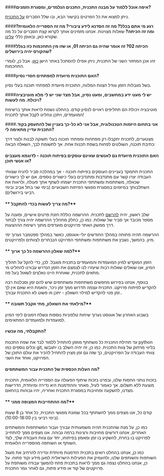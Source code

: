 ####**איפה אוכל ללמוד על מבנה התכנית, התכנים הנלמדים, ומסגרת הזמנים?**

ניתן למצוא את כל הפרטים בקישור הבא, ובו שלל הסברים [על התכנית](/program "איך זה עובד?").


####**רגע מי אתם בכלל? מה זה הסדנא לידע ציבורי? מה זה הספרייה הלאומית? ומה זה הכיתה?**
שאלות מצוינות. אנחנו מזמינים אותך לקרוא קצת הסברים על כל מה שקורא כאן, ובאופן כללי [עלינו](/about).

####**הכיתה 02? זה אומר שהיה גם הכיתה 01, או שזו מין התחכמות כזו בגלל שהקורס יהיה בירושלים?**

זהו אכן המחזור השני של התכנית, ניתן אפילו להסתכל באתר הישן [כאן](http://hackita01.hasadna.org.il). אבל כן, לגמרי התחכמות.

####**האם התוכנית מיועדת למפתחים חסרי נסיון?**

בשל מגבלות הזמן וגודל הצוות המלווה, התוכנית מיועדת למפתחי תוכנה בעלי נסיון.


####**יש לי מעט ידע במחשבים, ומעט נסיון, אבל מצד שני יש לי מלא מוטיבציה ויכולת. מה לעשות?**

מוטיבציה ויכולת הם תחליפים ראויים לנסיון קודם.
בהחלט נשמח לראות אותך ברשימת המועמדים, ויתכן ונחליט לקבל אותך לתכנית!


####**אני בתחום היזמות הטכנולוגית, אבל אני לא כל-כך בעניין של להתעסק בקוד. התכנית עדיין מתאימה לי?**

מצטערים, לתכנית יתקבלו רק מפתחות ומפתחי תוכנה בעלי תשוקה לבנות ולצור דרך כתיבת תוכנה, השולטים לפחות בשפת תכנות אחת. אך לתשומת לבך, השאלה הבאה:


#### **האם התוכנית מיועדת גם לאנשים שאינם עוסקים בפיתוח תוכנה - לדוגמא מעצבים או אנשי תוכן?**

התכנית תתמקד בעניינים העוסקים בפיתוח תוכנה - אך במהלכה סביר להניח שצוותי העבודה יצרו קשר עם מתנדבות ומתנדבים בעלי כישורים נוספים. אם יש לך כישורים שכאלה, משתתפות ומשתתפי התכנית ישמחו לשתף אתך פעולה, ולראות את השתלבותך במיזמים במסגרת מפגשי הפיתוח השבועיים (בימי שני בתל אביב ובימי רביעי בירושלים).



#### ** מה צריך לעשות בכדי להתקבל?**

שלב ראשון, יהיה  [להרשם](/sa "Registration") לתכנית.
ההרשמה כוללת הזנת פרטים אישיים, ומענה על מספר מכובד אך סביר של שאלות.
כמו כן, כחלק מתהליך ההרשמה יהיה צורך לבחור דרך ממשק האתר פרויקטים מועדפים מתוך רשימת הההצעות.

ההרשמה תהיה פתוחה במהלך החודשים יולי-אוגוסט, כאשר במהלך ספטמבר נערוך ימי מיון.
בהמשך, נשבץ את משתתפות ומשתתפי הפרויקט הנבחרים לצוותים ולפרויקטים.

#### ** למה שאלון ההרשמה כל כך ארוך?**

הזמן המוקדש למיון המועמדות והמועמדים בתכנית מוגבל. לכן, כדי להקל על תהליך המיון, אנו שואלים שאלות רבות שיעזרו לנו לצמצם את הזמן הנדרש עבורנו להחליט מי מתאים לתכנית, שאחרת היינו נאלצים לשאול בעל פה.

בנוסף, אנחנו בפירוש מחפשים משתתפות ומשתתפים שיש להם זמן וסבלנות רבה להקדיש לפיתוח פרויקט. התכנית עצמה תדרוש ממך זמן ניכר, והאמת היא שאם אין לך זמן פנוי להקדיש למילוי השאלון - יתכן וזו פשוט לא התכנית עבורך..

#### ** מילאתי את השאלון, מתי אקבל תשובה?**

בשבוע האחרון של אוגוסט נערוך שיחות טלפוניות נוספות ונשלח זימונים לימי המיון למועמדות ולמועמדים המתאימים.


#### **התקבלתי, מה עכשיו?**

עד תחילת התכנית כל משתתף מוזמן להתחיל ללמוד לבד את שפת התכנות python וכלים נוספים כמו git, בליווי מרחוק של צוות התכנית.
כמו כן, זה יהיה השלב בו יתגבשו צוותי העבודה על הפרויקטים, כך שזה גם זמן מצוין להתחיל להכיר את עולם התוכן של הפרויקט, ואחד את השני.

#### **מה העלות הכספית של התכנית עבור המשתתפים?**

בזכות נותני החסות שלנו, ובפרט בזכות שיתוף הפעולה עם הספרייה הלאומית, התכנית מוצעת ללא תשלום. אך כאמור לעיל, מאחר וההזדמנות היא נדירה ומיוחדת, הדרישות מצדנו, להשקעה ומחויבות במסגרת התכנית ואחריה, יהיו גבוהות בהתאם.

#### ** מה ההתחייבות המצופה ממני?**

קודם כל, אנו מצפים ממך להשתתף בכל שמונת מפגשי התכנית, כל אחד בן 8 שעות (בימי רביעי בין 10:00-18:00).

כמו כן, על מנת שהתכנית תהיה משמעותית עבורך ועבור המשתתפות והמשתתים האחרים, אנחנו דורשים מחויבות ורצינות ברמה גבוהה. אנו מצפים ממך להתחייב לפרויקט בו בחרת, להשקיע בו זמן ומאמץ בפיתוחו, יחד עם צוות העבודה שלך, לצד השותף או השותפה מהספרייה הלאומית.

כמו כן, אנחנו בהחלט רואים בתכנית הזדמנות מיוחדת ונדירה להרחיב את מעגל השותפות והשותפים שלנו, ולהעמיק את הפעילות הישראלית למען מידע וקוד פתוח. על כן, אנחנו בהחלט נצפה גם ממך לראות בתכנית פתח להמשך עבודה משותפת על פרויקטים של קוד או מידע פתוח, גם לאחר גמר התכנית.



